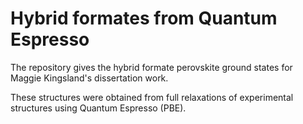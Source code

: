# Hybrid formates from Quantum Espresso

The repository gives the hybrid formate perovskite ground states for Maggie Kingsland's dissertation work. 

These structures were obtained from full relaxations of experimental structures using Quantum Espresso (PBE). 
